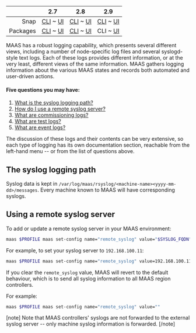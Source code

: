 <!-- deb-2-7-cli
||2.7|2.8|2.9|
|-----:|:-----:|:-----:|:-----:|
|Snap|[CLI](/t/maas-logging/2862) ~ [UI](/t/maas-logging/2863)|[CLI](/t/maas-logging/2864) ~ [UI](/t/maas-logging/2865)|[CLI](/t/maas-logging/2866) ~ [UI](/t/maas-logging/2867)|
|Packages|CLI ~ [UI](/t/maas-logging/2869)|[CLI](/t/maas-logging/2870) ~ [UI](/t/maas-logging/2871)|[CLI](/t/maas-logging/2872) ~ [UI](/t/maas-logging/2873)|
deb-2-7-cli -->

<!-- deb-2-7-ui
||2.7|2.8|2.9|
|-----:|:-----:|:-----:|:-----:|
|Snap|[CLI](/t/maas-logging/2862) ~ [UI](/t/maas-logging/2863)|[CLI](/t/maas-logging/2864) ~ [UI](/t/maas-logging/2865)|[CLI](/t/maas-logging/2866) ~ [UI](/t/maas-logging/2867)|
|Packages|[CLI](/t/maas-logging/2868) ~ UI|[CLI](/t/maas-logging/2870) ~ [UI](/t/maas-logging/2871)|[CLI](/t/maas-logging/2872) ~ [UI](/t/maas-logging/2873)|
 deb-2-7-ui -->

<!-- deb-2-8-cli
||2.7|2.8|2.9|
|-----:|:-----:|:-----:|:-----:|
|Snap|[CLI](/t/maas-logging/2862) ~ [UI](/t/maas-logging/2863)|[CLI](/t/maas-logging/2864) ~ [UI](/t/maas-logging/2865)|[CLI](/t/maas-logging/2866) ~ [UI](/t/maas-logging/2867)|
|Packages|[CLI](/t/maas-logging/2868) ~ [UI](/t/maas-logging/2869)|CLI ~ [UI](/t/maas-logging/2871)|[CLI](/t/maas-logging/2872) ~ [UI](/t/maas-logging/2873)|
 deb-2-8-cli -->

<!-- deb-2-8-ui
||2.7|2.8|2.9|
|-----:|:-----:|:-----:|:-----:|
|Snap|[CLI](/t/maas-logging/2862) ~ [UI](/t/maas-logging/2863)|[CLI](/t/maas-logging/2864) ~ [UI](/t/maas-logging/2865)|[CLI](/t/maas-logging/2866) ~ [UI](/t/maas-logging/2867)|
|Packages|[CLI](/t/maas-logging/2868) ~ [UI](/t/maas-logging/2869)|[CLI](/t/maas-logging/2870) ~ UI|[CLI](/t/maas-logging/2872) ~ [UI](/t/maas-logging/2873)|
 deb-2-8-ui -->

||2.7|2.8|2.9|
|-----:|:-----:|:-----:|:-----:|
|Snap|[CLI](/t/maas-logging/2862) ~ [UI](/t/maas-logging/2863)|[CLI](/t/maas-logging/2864) ~ [UI](/t/maas-logging/2865)|[CLI](/t/maas-logging/2866) ~ [UI](/t/maas-logging/2867)|
|Packages|[CLI](/t/maas-logging/2868) ~ [UI](/t/maas-logging/2869)|[CLI](/t/maas-logging/2870) ~ [UI](/t/maas-logging/2871)|CLI ~ [UI](/t/maas-logging/2873)|

<!-- deb-2-9-ui
||2.7|2.8|2.9|
|-----:|:-----:|:-----:|:-----:|
|Snap|[CLI](/t/maas-logging/2862) ~ [UI](/t/maas-logging/2863)|[CLI](/t/maas-logging/2864) ~ [UI](/t/maas-logging/2865)|[CLI](/t/maas-logging/2866) ~ [UI](/t/maas-logging/2867)|
|Packages|[CLI](/t/maas-logging/2868) ~ [UI](/t/maas-logging/2869)|[CLI](/t/maas-logging/2870) ~ [UI](/t/maas-logging/2871)|[CLI](/t/maas-logging/2872) ~ UI|
 deb-2-9-ui -->

<!-- snap-2-7-cli
||2.7|2.8|2.9|
|-----:|:-----:|:-----:|:-----:|
|Snap|CLI ~ [UI](/t/maas-logging/2863)|[CLI](/t/maas-logging/2864) ~ [UI](/t/maas-logging/2865)|[CLI](/t/maas-logging/2866) ~ [UI](/t/maas-logging/2867)|
|Packages|[CLI](/t/maas-logging/2868) ~ [UI](/t/maas-logging/2869)|[CLI](/t/maas-logging/2870) ~ [UI](/t/maas-logging/2871)|[CLI](/t/maas-logging/2872) ~ [UI](/t/maas-logging/2873)|
 snap-2-7-cli -->

<!-- snap-2-7-ui
||2.7|2.8|2.9|
|-----:|:-----:|:-----:|:-----:|
|Snap|[CLI](/t/maas-logging/2862) ~ UI|[CLI](/t/maas-logging/2864) ~ [UI](/t/maas-logging/2865)|[CLI](/t/maas-logging/2866) ~ [UI](/t/maas-logging/2867)|
|Packages|[CLI](/t/maas-logging/2868) ~ [UI](/t/maas-logging/2869)|[CLI](/t/maas-logging/2870) ~ [UI](/t/maas-logging/2871)|[CLI](/t/maas-logging/2872) ~ [UI](/t/maas-logging/2873)|
 snap-2-7-ui -->

<!-- snap-2-8-cli
||2.7|2.8|2.9|
|-----:|:-----:|:-----:|:-----:|
|Snap|[CLI](/t/maas-logging/2862) ~ [UI](/t/maas-logging/2863)|CLI ~ [UI](/t/maas-logging/2865)|[CLI](/t/maas-logging/2866) ~ [UI](/t/maas-logging/2867)|
|Packages|[CLI](/t/maas-logging/2868) ~ [UI](/t/maas-logging/2869)|[CLI](/t/maas-logging/2870) ~ [UI](/t/maas-logging/2871)|[CLI](/t/maas-logging/2872) ~ [UI](/t/maas-logging/2873)|
 snap-2-8-cli -->

<!-- snap-2-8-ui
||2.7|2.8|2.9|
|-----:|:-----:|:-----:|:-----:|
|Snap|[CLI](/t/maas-logging/2862) ~ [UI](/t/maas-logging/2863)|[CLI](/t/maas-logging/2864) ~ UI|[CLI](/t/maas-logging/2866) ~ [UI](/t/maas-logging/2867)|
|Packages|[CLI](/t/maas-logging/2868) ~ [UI](/t/maas-logging/2869)|[CLI](/t/maas-logging/2870) ~ [UI](/t/maas-logging/2871)|[CLI](/t/maas-logging/2872) ~ [UI](/t/maas-logging/2873)|
 snap-2-8-ui -->

<!-- snap-2-9-cli
||2.7|2.8|2.9|
|-----:|:-----:|:-----:|:-----:|
|Snap|[CLI](/t/maas-logging/2862) ~ [UI](/t/maas-logging/2863)|[CLI](/t/maas-logging/2864) ~ [UI](/t/maas-logging/2865)|CLI ~ [UI](/t/maas-logging/2867)|
|Packages|[CLI](/t/maas-logging/2868) ~ [UI](/t/maas-logging/2869)|[CLI](/t/maas-logging/2870) ~ [UI](/t/maas-logging/2871)|[CLI](/t/maas-logging/2872) ~ [UI](/t/maas-logging/2873)|
 snap-2-9-cli -->

<!-- snap-2-9-ui
||2.7|2.8|2.9|
|-----:|:-----:|:-----:|:-----:|
|Snap|[CLI](/t/maas-logging/2862) ~ [UI](/t/maas-logging/2863)|[CLI](/t/maas-logging/2864) ~ [UI](/t/maas-logging/2865)|[CLI](/t/maas-logging/2866) ~ UI|
|Packages|[CLI](/t/maas-logging/2868) ~ [UI](/t/maas-logging/2869)|[CLI](/t/maas-logging/2870) ~ [UI](/t/maas-logging/2871)|[CLI](/t/maas-logging/2872) ~ [UI](/t/maas-logging/2873)|
 snap-2-9-ui -->

MAAS has a robust logging capability, which presents several different views, including a number of node-specific log files and several syslogd-style text logs.  Each of these logs provides different information, or at the very least, different views of the same information.  MAAS gathers logging information about the various MAAS states and records both automated and user-driven actions.

#### Five questions you may have:

<!-- deb-2-7-cli
1. [What is the syslog logging path?](#heading--path)
2. [How do I use a remote syslog server?](#heading--using-a-remote-syslog-server)
3. [What are commissioning logs?](/t/commissioning-logs/2496)
4. [What are test logs?](/t/test-logs/3132)
5. [What are event logs?](/t/event-logs/3388)
deb-2-7-cli -->

<!-- deb-2-7-ui
1. [What is the syslog logging path?](#heading--path)
2. [How do I use a remote syslog server?](#heading--using-a-remote-syslog-server)
3. [What are commissioning logs?](/t/commissioning-logs/2497)
4. [What are test logs?](/t/test-logs/3133)
5. [What are event logs?](/t/event-logs/3389)
 deb-2-7-ui -->

<!-- deb-2-8-cli
1. [What is the syslog logging path?](#heading--path)
2. [How do I use a remote syslog server?](#heading--using-a-remote-syslog-server)
3. [What are commissioning logs?](/t/commissioning-logs/2498)
4. [What are test logs?](/t/test-logs/3134)
5. [What are event logs?](/t/event-logs/3390)
 deb-2-8-cli -->

<!-- deb-2-8-ui
1. [What is the syslog logging path?](#heading--path)
2. [How do I use a remote syslog server?](#heading--using-a-remote-syslog-server)
3. [What are commissioning logs?](/t/commissioning-logs/2499)
4. [What are test logs?](/t/test-logs/3135)
5. [What are event logs?](/t/event-logs/3391)
 deb-2-8-ui -->

1. [What is the syslog logging path?](#heading--path)
2. [How do I use a remote syslog server?](#heading--using-a-remote-syslog-server)
3. [What are commissioning logs?](/t/commissioning-logs/2500)
4. [What are test logs?](/t/test-logs/3136)
5. [What are event logs?](/t/event-logs/3393)

<!-- deb-2-9-ui
1. [What is the syslog logging path?](#heading--path)
2. [How do I use a remote syslog server?](#heading--using-a-remote-syslog-server)
3. [What are commissioning logs?](/t/commissioning-logs/2501)
4. [What are test logs?](/t/test-logs/3137)
5. [What are event logs?](/t/event-logs/3392)
 deb-2-9-ui -->

<!-- snap-2-7-cli
1. [What is the syslog logging path?](#heading--path)
2. [How do I use a remote syslog server?](#heading--using-a-remote-syslog-server)
3. [What are commissioning logs?](/t/commissioning-logs/2490)
4. [What are test logs?](/t/test-logs/3126)
5. [What are event logs?](/t/event-logs/3382)
 snap-2-7-cli -->

<!-- snap-2-7-ui
1. [What is the syslog logging path?](#heading--path)
2. [How do I use a remote syslog server?](#heading--using-a-remote-syslog-server)
3. [What are commissioning logs?](/t/commissioning-logs/2491)
4. [What are test logs?](/t/test-logs/3127)
5. [What are event logs?](/t/event-logs/3383)
 snap-2-7-ui -->

<!-- snap-2-8-cli
1. [What is the syslog logging path?](#heading--path)
2. [How do I use a remote syslog server?](#heading--using-a-remote-syslog-server)
3. [What are commissioning logs?](/t/commissioning-logs/2492)
4. [What are test logs?](/t/test-logs/3128)
5. [What are event logs?](/t/event-logs/3384)
 snap-2-8-cli -->

<!-- snap-2-8-ui
1. [What is the syslog logging path?](#heading--path)
2. [How do I use a remote syslog server?](#heading--using-a-remote-syslog-server)
3. [What are commissioning logs?](/t/commissioning-logs/2493)
4. [What are test logs?](/t/test-logs/3129)
5. [What are event logs?](/t/event-logs/3385)
 snap-2-8-ui -->

<!-- snap-2-9-cli
1. [What is the syslog logging path?](#heading--path)
2. [How do I use a remote syslog server?](#heading--using-a-remote-syslog-server)
3. [What are commissioning logs?](/t/commissioning-logs/2494)
4. [What are test logs?](/t/test-logs/3130)
5. [What are event logs?](/t/event-logs/3386)
 snap-2-9-cli -->

<!-- snap-2-9-ui
1. [What is the syslog logging path?](#heading--path)
2. [How do I use a remote syslog server?](#heading--using-a-remote-syslog-server)
3. [What are commissioning logs?](/t/commissioning-logs/2495)
4. [What are test logs?](/t/test-logs/3131)
5. [What are event logs?](/t/event-logs/3387)
 snap-2-9-ui -->

The discussion of these logs and their contents can be very extensive, so each type of logging has its own documentation section, reachable from the left-hand menu -- or from the list of questions above.

<h2 id="heading--path">The syslog logging path</h2>

Syslog data is kept in `/var/log/maas/rsyslog/<machine-name><yyyy-mm-dd>/messages`.  Every machine known to MAAS will have corresponding syslogs.

<!-- snap-2-7-ui snap-2-7-cli snap-2-8-ui snap-2-8-cli snap-2-9-ui snap-2-9-cli
Syslog data is kept in `/var/snap/maas/common/log/rsyslog/<machine-name><yyyy-mm-dd>/messages`. Every machine known to MAAS will have corresponding syslogs.
snap-2-7-ui snap-2-7-cli snap-2-8-ui snap-2-8-cli snap-2-9-ui snap-2-9-cli -->

<h2 id="heading--using-a-remote-syslog-server">Using a remote syslog server</h2>

<!-- snap-2-7-ui snap-2-8-ui snap-2-9-ui deb-2-7-ui deb-2-8-ui deb-2-9-ui
To add a remote syslog server, click the Settings tab and then click the Network services tab. Scroll down to the Syslog section, where you can add a syslog URL or IP:

<a href="https://assets.ubuntu.com/v1/e139d4e9-installconfig-syslog__2.6-remote-syslog.png" target = "_blank"><img src="https://assets.ubuntu.com/v1/e139d4e9-installconfig-syslog__2.6-remote-syslog.png"></a>

Click the Save button to save your changes.
snap-2-7-ui snap-2-8-ui snap-2-9-ui deb-2-7-ui deb-2-8-ui deb-2-9-ui -->

To add or update a remote syslog server in your MAAS environment:

``` bash
maas $PROFILE maas set-config name="remote_syslog" value="$SYSLOG_FQDN"
```

For example, to set your syslog server to `192.168.100.11`:

``` bash
maas $PROFILE maas set-config name="remote_syslog" value=192.168.100.11
```

If you clear the `remote_syslog` value, MAAS will revert to the default behaviour, which is to send all syslog information to all MAAS region controllers.

For example:

``` bash
maas $PROFILE maas set-config name="remote_syslog" value=""
```

[note]
Note that MAAS controllers' syslogs are not forwarded to the external syslog server -- only machine syslog information is forwarded.
[/note]